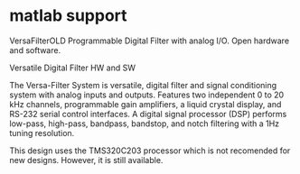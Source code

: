 # matlab support 

VersaFilterOLD
Programmable Digital Filter with analog I/O. Open hardware and software.

Versatile Digital Filter HW and SW

The Versa-Filter System is versatile, digital filter and signal
conditioning system with analog inputs and outputs. Features two
independent 0 to 20 kHz channels, programmable gain amplifiers, a liquid
crystal display, and RS-232 serial control interfaces. A digital signal
processor (DSP) performs low-pass, high-pass, bandpass, bandstop, and
notch filtering with a 1Hz tuning resolution.


This design uses the TMS320C203 processor which is not recomended for new designs. 
However, it is still available.